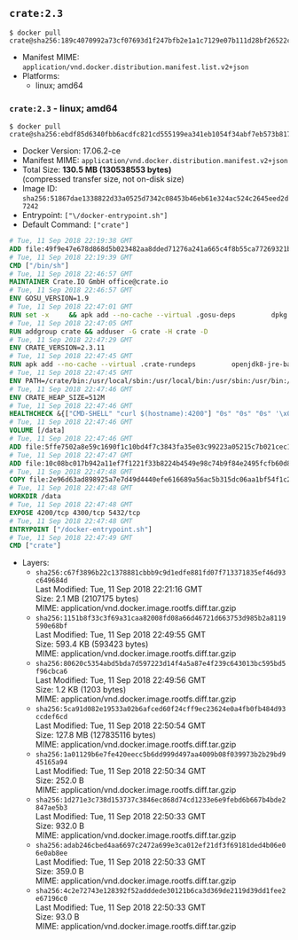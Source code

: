 ## `crate:2.3`

```console
$ docker pull crate@sha256:189c4070992a73cf07693d1f247bfb2e1a1c7129e07b111d28bf26522cc0db08
```

-	Manifest MIME: `application/vnd.docker.distribution.manifest.list.v2+json`
-	Platforms:
	-	linux; amd64

### `crate:2.3` - linux; amd64

```console
$ docker pull crate@sha256:ebdf85d6340fbb6acdfc821cd555199ea341eb1054f34abf7eb573b81743447d
```

-	Docker Version: 17.06.2-ce
-	Manifest MIME: `application/vnd.docker.distribution.manifest.v2+json`
-	Total Size: **130.5 MB (130538553 bytes)**  
	(compressed transfer size, not on-disk size)
-	Image ID: `sha256:51867dae1338822d33a0525d7342c08453b46eb61e324ac524c2645eed2d7242`
-	Entrypoint: `["\/docker-entrypoint.sh"]`
-	Default Command: `["crate"]`

```dockerfile
# Tue, 11 Sep 2018 22:19:38 GMT
ADD file:49f9e47e678d868d5b023482aa8dded71276a241a665c4f8b55ca77269321b34 in / 
# Tue, 11 Sep 2018 22:19:39 GMT
CMD ["/bin/sh"]
# Tue, 11 Sep 2018 22:46:57 GMT
MAINTAINER Crate.IO GmbH office@crate.io
# Tue, 11 Sep 2018 22:46:57 GMT
ENV GOSU_VERSION=1.9
# Tue, 11 Sep 2018 22:47:01 GMT
RUN set -x     && apk add --no-cache --virtual .gosu-deps         dpkg         gnupg         curl     && export ARCH=$(echo $(dpkg --print-architecture) | cut -d"-" -f3)     && curl -o /usr/local/bin/gosu -fSL "https://github.com/tianon/gosu/releases/download/$GOSU_VERSION/gosu-$ARCH"     && curl -o /usr/local/bin/gosu.asc -fSL "https://github.com/tianon/gosu/releases/download/$GOSU_VERSION/gosu-$ARCH.asc"     && export GNUPGHOME="$(mktemp -d)"     && gpg --keyserver hkp://keyserver.ubuntu.com:80 --recv-keys B42F6819007F00F88E364FD4036A9C25BF357DD4     && gpg --batch --verify /usr/local/bin/gosu.asc /usr/local/bin/gosu     && rm -rf "$GNUPGHOME" /usr/local/bin/gosu.asc     && chmod +x /usr/local/bin/gosu     && gosu nobody true     && apk del .gosu-deps
# Tue, 11 Sep 2018 22:47:05 GMT
RUN addgroup crate && adduser -G crate -H crate -D
# Tue, 11 Sep 2018 22:47:29 GMT
ENV CRATE_VERSION=2.3.11
# Tue, 11 Sep 2018 22:47:45 GMT
RUN apk add --no-cache --virtual .crate-rundeps         openjdk8-jre-base         python3         openssl         curl     && apk add --no-cache --virtual .build-deps         gnupg         tar     && curl -fSL -O https://cdn.crate.io/downloads/releases/crate-$CRATE_VERSION.tar.gz     && curl -fSL -O https://cdn.crate.io/downloads/releases/crate-$CRATE_VERSION.tar.gz.asc     && export GNUPGHOME="$(mktemp -d)"     && gpg --keyserver hkp://keyserver.ubuntu.com:80 --recv-keys 90C23FC6585BC0717F8FBFC37FAAE51A06F6EAEB     && gpg --batch --verify crate-$CRATE_VERSION.tar.gz.asc crate-$CRATE_VERSION.tar.gz     && rm -rf "$GNUPGHOME" crate-$CRATE_VERSION.tar.gz.asc     && mkdir /crate     && tar -xf crate-$CRATE_VERSION.tar.gz -C /crate --strip-components=1     && rm crate-$CRATE_VERSION.tar.gz     && ln -s /usr/bin/python3 /usr/bin/python     && apk del .build-deps
# Tue, 11 Sep 2018 22:47:45 GMT
ENV PATH=/crate/bin:/usr/local/sbin:/usr/local/bin:/usr/sbin:/usr/bin:/sbin:/bin
# Tue, 11 Sep 2018 22:47:46 GMT
ENV CRATE_HEAP_SIZE=512M
# Tue, 11 Sep 2018 22:47:46 GMT
HEALTHCHECK &{["CMD-SHELL" "curl $(hostname):4200"] "0s" "0s" "0s" '\x00'}
# Tue, 11 Sep 2018 22:47:46 GMT
VOLUME [/data]
# Tue, 11 Sep 2018 22:47:46 GMT
ADD file:5ffe7502a8e59c1690f1c10bd4f7c3843fa35e03c99223a05215c7b021cec1a1 in /crate/config/crate.yml 
# Tue, 11 Sep 2018 22:47:47 GMT
ADD file:10c08bc017b942a11ef7f1221f33b8224b4549e98c74b9f84e2495fcfb60d8ce in /crate/config/log4j2.properties 
# Tue, 11 Sep 2018 22:47:48 GMT
COPY file:2e96d63ad898925a7e7d49d4440efe616689a56ac5b315dc06aa1bf54f1c2e08 in / 
# Tue, 11 Sep 2018 22:47:48 GMT
WORKDIR /data
# Tue, 11 Sep 2018 22:47:48 GMT
EXPOSE 4200/tcp 4300/tcp 5432/tcp
# Tue, 11 Sep 2018 22:47:48 GMT
ENTRYPOINT ["/docker-entrypoint.sh"]
# Tue, 11 Sep 2018 22:47:49 GMT
CMD ["crate"]
```

-	Layers:
	-	`sha256:c67f3896b22c1378881cbbb9c9d1edfe881fd07f713371835ef46d93c649684d`  
		Last Modified: Tue, 11 Sep 2018 22:21:16 GMT  
		Size: 2.1 MB (2107175 bytes)  
		MIME: application/vnd.docker.image.rootfs.diff.tar.gzip
	-	`sha256:1151b8f33c3f69a31caa82008fd08a66d46721d663753d985b2a8119590e68bf`  
		Last Modified: Tue, 11 Sep 2018 22:49:55 GMT  
		Size: 593.4 KB (593423 bytes)  
		MIME: application/vnd.docker.image.rootfs.diff.tar.gzip
	-	`sha256:80620c5354abd5bda7d597223d14f4a5a87e4f239c643013bc595bd5f96cbca6`  
		Last Modified: Tue, 11 Sep 2018 22:49:56 GMT  
		Size: 1.2 KB (1203 bytes)  
		MIME: application/vnd.docker.image.rootfs.diff.tar.gzip
	-	`sha256:5ca91d082e19533a02b6afced60f24cff9ec23624e0a4fb0fb484d93ccdef6cd`  
		Last Modified: Tue, 11 Sep 2018 22:50:54 GMT  
		Size: 127.8 MB (127835116 bytes)  
		MIME: application/vnd.docker.image.rootfs.diff.tar.gzip
	-	`sha256:1a01129b6e7fe420eecc5b6dd999d497aa4009b08f039973b2b29bd945165a94`  
		Last Modified: Tue, 11 Sep 2018 22:50:34 GMT  
		Size: 252.0 B  
		MIME: application/vnd.docker.image.rootfs.diff.tar.gzip
	-	`sha256:1d271e3c738d153737c3846ec868d74cd1233e6e9febd6b667b4bde2847ae5b3`  
		Last Modified: Tue, 11 Sep 2018 22:50:33 GMT  
		Size: 932.0 B  
		MIME: application/vnd.docker.image.rootfs.diff.tar.gzip
	-	`sha256:adab246cbed4aa6697c2472a699e3ca012ef21df3f69181ded4b06e06e0ab8ee`  
		Last Modified: Tue, 11 Sep 2018 22:50:33 GMT  
		Size: 359.0 B  
		MIME: application/vnd.docker.image.rootfs.diff.tar.gzip
	-	`sha256:4c2e72743e128392f52adddede30121b6ca3d369de2119d39dd1fee2e67196c0`  
		Last Modified: Tue, 11 Sep 2018 22:50:33 GMT  
		Size: 93.0 B  
		MIME: application/vnd.docker.image.rootfs.diff.tar.gzip
